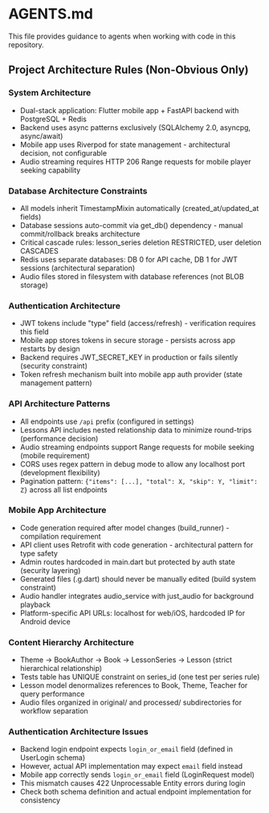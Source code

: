 # AGENTS.md

This file provides guidance to agents when working with code in this repository.

## Project Architecture Rules (Non-Obvious Only)

### System Architecture
- Dual-stack application: Flutter mobile app + FastAPI backend with PostgreSQL + Redis
- Backend uses async patterns exclusively (SQLAlchemy 2.0, asyncpg, async/await)
- Mobile app uses Riverpod for state management - architectural decision, not configurable
- Audio streaming requires HTTP 206 Range requests for mobile player seeking capability

### Database Architecture Constraints
- All models inherit TimestampMixin automatically (created_at/updated_at fields)
- Database sessions auto-commit via get_db() dependency - manual commit/rollback breaks architecture
- Critical cascade rules: lesson_series deletion RESTRICTED, user deletion CASCADES
- Redis uses separate databases: DB 0 for API cache, DB 1 for JWT sessions (architectural separation)
- Audio files stored in filesystem with database references (not BLOB storage)

### Authentication Architecture
- JWT tokens include "type" field (access/refresh) - verification requires this field
- Mobile app stores tokens in secure storage - persists across app restarts by design
- Backend requires JWT_SECRET_KEY in production or fails silently (security constraint)
- Token refresh mechanism built into mobile app auth provider (state management pattern)

### API Architecture Patterns
- All endpoints use `/api` prefix (configured in settings)
- Lessons API includes nested relationship data to minimize round-trips (performance decision)
- Audio streaming endpoints support Range requests for mobile seeking (mobile requirement)
- CORS uses regex pattern in debug mode to allow any localhost port (development flexibility)
- Pagination pattern: `{"items": [...], "total": X, "skip": Y, "limit": Z}` across all list endpoints

### Mobile App Architecture
- Code generation required after model changes (build_runner) - compilation requirement
- API client uses Retrofit with code generation - architectural pattern for type safety
- Admin routes hardcoded in main.dart but protected by auth state (security layering)
- Generated files (.g.dart) should never be manually edited (build system constraint)
- Audio handler integrates audio_service with just_audio for background playback
- Platform-specific API URLs: localhost for web/iOS, hardcoded IP for Android device

### Content Hierarchy Architecture
- Theme → BookAuthor → Book → LessonSeries → Lesson (strict hierarchical relationship)
- Tests table has UNIQUE constraint on series_id (one test per series rule)
- Lesson model denormalizes references to Book, Theme, Teacher for query performance
- Audio files organized in original/ and processed/ subdirectories for workflow separation

### Authentication Architecture Issues
- Backend login endpoint expects `login_or_email` field (defined in UserLogin schema)
- However, actual API implementation may expect `email` field instead
- Mobile app correctly sends `login_or_email` field (LoginRequest model)
- This mismatch causes 422 Unprocessable Entity errors during login
- Check both schema definition and actual endpoint implementation for consistency
